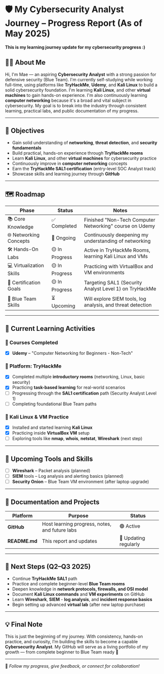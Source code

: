 # 🛡️ My Cybersecurity Analyst Journey – Progress Report (As of May 2025)

**This is my learning journey update for my cybersecurity progress :)**

## 👩‍💻 About Me
Hi, I'm Mae — an aspiring **Cybersecurity Analyst** with a strong passion for defensive security (Blue Team). I'm currently self-studying while working full-time, using platforms like **TryHackMe**, **Udemy**, and **Kali Linux** to build a solid cybersecurity foundation. I'm learning **Kali Linux**, and other **virtual machines** to gain hands-on experience. I'm also continuously learning **computer networking** because it's a broad and vital subject in cybersecurity. My goal is to break into the industry through consistent learning, practical labs, and public documentation of my progress.

---

## 🎯 Objectives

- Gain solid understanding of **networking**, **threat detection**, and **security fundamentals**
- Build practical, hands-on experience through **TryHackMe rooms**
- Learn **Kali Linux**, and other **virtual machines** for cybersecurity practice
- Continuously improve in **computer networking** concepts
- Earn the **TryHackMe SAL1 certification** (entry-level SOC Analyst track)
- Showcase skills and learning journey through **GitHub**

---

## 🗺️ Roadmap

| Phase                    | Status       | Notes |
|-------------------------|--------------|-------|
| 📚 Core Knowledge        | ✅ Completed | Finished "Non-Tech Computer Networking" course on Udemy |
| 🌐 Networking Concepts   | 🔄 Ongoing   | Continuously deepening my understanding of networking |
| 🛠️ Hands-On Labs         | 🟡 In Progress | Active in TryHackMe Rooms, learning Kali Linux and VMs |
| 💻 Virtualization Skills | 🟡 In Progress | Practicing with VirtualBox and VM environments |
| 🎯 Certification Goals   | 🟡 In Progress | Targeting SAL1 (Security Analyst Level 1) on TryHackMe |
| 🧠 Blue Team Skills       | ⏳ Upcoming | Will explore SIEM tools, log analysis, and threat detection |

---

## 🧪 Current Learning Activities

### 📘 Courses Completed
- [x] **Udemy** – "Computer Networking for Beginners - Non-Tech"

### 🧠 Platform: TryHackMe
- [x] Completed multiple **introductory rooms** (networking, Linux, basic security)
- [x] Practicing **task-based learning** for real-world scenarios
- [ ] Progressing through the **SAL1 certification** path (Security Analyst Level 1)
- [ ] Completing foundational Blue Team paths

### 🐧 Kali Linux & VM Practice
- [x] Installed and started learning **Kali Linux**
- [x] Practicing inside **VirtualBox VM** setup
- [ ] Exploring tools like **nmap**, **whois**, **netstat**, **Wireshark** (next step)

---

## 🔧 Upcoming Tools and Skills

- [ ] **Wireshark** – Packet analysis (planned)
- [ ] **SIEM** tools – Log analysis and alerting basics (planned)
- [ ] **Security Onion** – Blue Team VM environment (after laptop upgrade)

---

## 📁 Documentation and Projects

| Platform | Purpose | Status |
|----------|---------|--------|
| **GitHub** | Host learning progress, notes, and future labs | 🟢 Active |
| **README.md** | This report and updates | 🔄 Updating regularly |

---

## 🚀 Next Steps (Q2–Q3 2025)

- Continue **TryHackMe SAL1** path
- Practice and complete beginner-level **Blue Team rooms**
- Deepen knowledge in **network protocols, firewalls, and OSI model**
- Document **Kali Linux commands** and **VM experiments** on GitHub
- Learn **Wireshark**, **SIEM** - **log analysis**, and **incident response basics**
- Begin setting up advanced **virtual lab** (after new laptop purchase)

---

## 💡 Final Note

This is just the beginning of my journey. With consistency, hands-on practice, and curiosity, I’m building the skills to become a capable **Cybersecurity Analyst**. My GitHub will serve as a living portfolio of my growth — from complete beginner to Blue Team ready 💪

---

🔗 _Follow my progress, give feedback, or connect for collaboration!_
